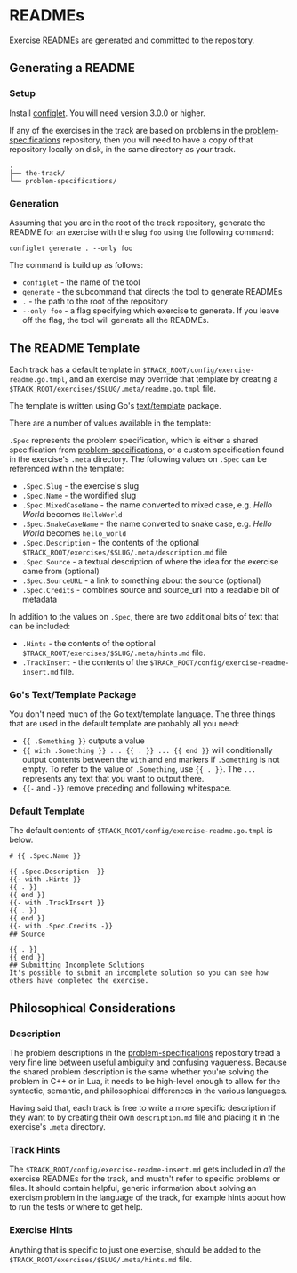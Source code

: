 ﻿# READMEs

Exercise READMEs are generated and committed to the repository.

## Generating a README

### Setup

Install [configlet][]. You will need version 3.0.0 or higher.

If any of the exercises in the track are based on problems in the [problem-specifications][] repository, then you will
need to have a copy of that repository locally on disk, in the same directory as your track.

```
.
├── the-track/
└── problem-specifications/
```

### Generation

Assuming that you are in the root of the track repository, generate the README for an exercise with the slug `foo` using the following command:

```
configlet generate . --only foo
```

The command is build up as follows:

* `configlet` - the name of the tool
* `generate` - the subcommand that directs the tool to generate READMEs
* `.` - the path to the root of the repository
* `--only foo` - a flag specifying which exercise to generate. If you leave off the flag, the tool will generate all the READMEs.


## The README Template

Each track has a default template in `$TRACK_ROOT/config/exercise-readme.go.tmpl`, and an exercise may override that template by creating a `$TRACK_ROOT/exercises/$SLUG/.meta/readme.go.tmpl` file.

The template is written using Go's [text/template][text-template] package.

There are a number of values available in the template:

`.Spec` represents the problem specification, which is either a shared specification from [problem-specifications][], or a custom specification found in the exercise's `.meta` directory. The following values on `.Spec` can be referenced within the template:

- `.Spec.Slug` - the exercise's slug
- `.Spec.Name` - the wordified slug
- `.Spec.MixedCaseName` - the name converted to mixed case, e.g. _Hello World_ becomes `HelloWorld`
- `.Spec.SnakeCaseName` - the name converted to snake case, e.g. _Hello World_ becomes `hello_world`
- `.Spec.Description` - the contents of the optional `$TRACK_ROOT/exercises/$SLUG/.meta/description.md` file
- `.Spec.Source` - a textual description of where the idea for the exercise came from (optional)
- `.Spec.SourceURL` - a link to something about the source (optional)
- `.Spec.Credits` - combines source and source_url into a readable bit of metadata

In addition to the values on `.Spec`, there are two additional bits of text that can be included:

- `.Hints` - the contents of the optional `$TRACK_ROOT/exercises/$SLUG/.meta/hints.md` file.
- `.TrackInsert` - the contents of the `$TRACK_ROOT/config/exercise-readme-insert.md` file.

### Go's Text/Template Package

You don't need much of the Go text/template language. The three things that are used in the default template are probably all you need:

* `{{ .Something }}` outputs a value
* `{{ with .Something }} ... {{ . }} ... {{ end }}` will conditionally output contents between the `with` and `end` markers if `.Something` is not empty. To refer to the value of `.Something`, use `{{ . }}`. The `...` represents any text that you want to output there.
* `{{-` and `-}}` remove preceding and following whitespace.

### Default Template

The default contents of `$TRACK_ROOT/config/exercise-readme.go.tmpl` is below.

```
# {{ .Spec.Name }}

{{ .Spec.Description -}}
{{- with .Hints }}
{{ . }}
{{ end }}
{{- with .TrackInsert }}
{{ . }}
{{ end }}
{{- with .Spec.Credits -}}
## Source

{{ . }}
{{ end }}
## Submitting Incomplete Solutions
It's possible to submit an incomplete solution so you can see how others have completed the exercise.
```

## Philosophical Considerations

### Description

The problem descriptions in the [problem-specifications][problem-specifications] repository tread a very fine line between useful ambiguity and confusing vagueness. Because the shared problem description is the same whether you're solving the problem in C++ or in Lua, it needs to be high-level enough to allow for the syntactic, semantic, and philosophical differences in the various languages.

Having said that, each track is free to write a more specific description if they want to by creating their own `description.md` file and placing it in the exercise's `.meta` directory.

### Track Hints

The `$TRACK_ROOT/config/exercise-readme-insert.md` gets included in _all_ the exercise READMEs for the track, and mustn't refer to specific problems or files. It should contain helpful, generic information about solving an exercism problem in the language of the track, for example hints about how to run the tests or where to get help.

### Exercise Hints

Anything that is specific to just one exercise, should be added to the `$TRACK_ROOT/exercises/$SLUG/.meta/hints.md` file.

[problem-specifications]: https://github.com/exercism/problem-specifications/tree/master/exercises
[configlet]: https://github.com/exercism/configlet
[text-template]: https://golang.org/pkg/text/template/
